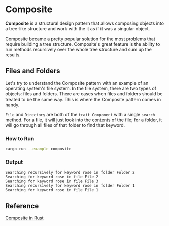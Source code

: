 # Composite

**Composite** is a structural design pattern that allows composing objects into a tree-like structure and work with the 
it as if it was a singular object.

Composite became a pretty popular solution for the most problems that require building a tree structure. Composite's 
great feature is the ability to run methods recursively over the whole tree structure and sum up the results.


## Files and Folders
Let's try to understand the Composite pattern with an example of an operating system's file system. In the file system, 
there are two types of objects: files and folders. There are cases when files and folders should be treated to be the 
same way. This is where the Composite pattern comes in handy.

`File` and `Directory` are both of the `trait Component` with a single `search` method. For a file, it will just look 
into the contents of the file; for a folder, it will go through all files of that folder to find that keyword.


### How to Run

```bash
cargo run --example composite
```

### Output

```
Searching recursively for keyword rose in folder Folder 2
Searching for keyword rose in file File 2
Searching for keyword rose in file File 3
Searching recursively for keyword rose in folder Folder 1
Searching for keyword rose in file File 1
```

## Reference

[Composite in Rust](https://refactoring.guru/design-patterns/composite/rust/example)
